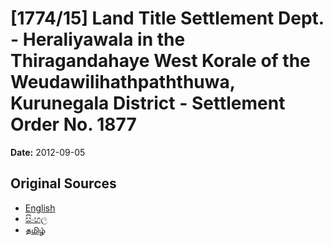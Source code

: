 # [1774/15] Land Title Settlement Dept. - Heraliyawala in the Thiragandahaye West Korale of the Weudawilihathpaththuwa, Kurunegala District - Settlement Order No. 1877

**Date:** 2012-09-05

## Original Sources

- [English](https://documents.gov.lk/view/extra-gazettes/2012/9/1774-15_E.pdf)
- [සිංහල](https://documents.gov.lk/view/extra-gazettes/2012/9/1774-15_S.pdf)
- [தமிழ்](https://documents.gov.lk/view/extra-gazettes/2012/9/1774-15_T.pdf)
